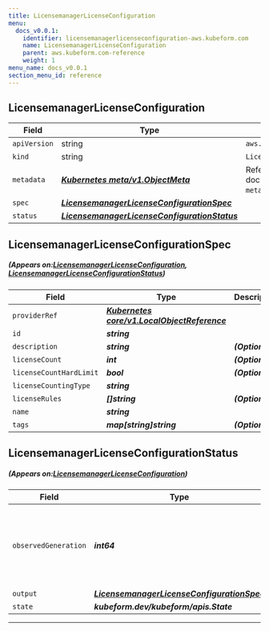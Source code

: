 ```yaml
---
title: LicensemanagerLicenseConfiguration
menu:
  docs_v0.0.1:
    identifier: licensemanagerlicenseconfiguration-aws.kubeform.com
    name: LicensemanagerLicenseConfiguration
    parent: aws.kubeform.com-reference
    weight: 1
menu_name: docs_v0.0.1
section_menu_id: reference
---
```


## LicensemanagerLicenseConfiguration
| Field | Type | Description |
| ------ | ----- | ----------- |
| `apiVersion` | string | `aws.kubeform.com/v1alpha1` |
|    `kind` | string | `LicensemanagerLicenseConfiguration` |
| `metadata` | ***[Kubernetes meta/v1.ObjectMeta](https://kubernetes.io/docs/reference/generated/kubernetes-api/v1.13/#objectmeta-v1-meta)***|Refer to the Kubernetes API documentation for the fields of the `metadata` field.|
| `spec` | ***[LicensemanagerLicenseConfigurationSpec](#LicensemanagerLicenseConfigurationSpec)***||
| `status` | ***[LicensemanagerLicenseConfigurationStatus](#LicensemanagerLicenseConfigurationStatus)***||
## LicensemanagerLicenseConfigurationSpec
##### (Appears on:[LicensemanagerLicenseConfiguration](#LicensemanagerLicenseConfiguration), [LicensemanagerLicenseConfigurationStatus](#LicensemanagerLicenseConfigurationStatus))
| Field | Type | Description |
| ------ | ----- | ----------- |
| `providerRef` | ***[Kubernetes core/v1.LocalObjectReference](https://kubernetes.io/docs/reference/generated/kubernetes-api/v1.13/#localobjectreference-v1-core)***||
| `id` | ***string***||
| `description` | ***string***| ***(Optional)*** |
| `licenseCount` | ***int***| ***(Optional)*** |
| `licenseCountHardLimit` | ***bool***| ***(Optional)*** |
| `licenseCountingType` | ***string***||
| `licenseRules` | ***[]string***| ***(Optional)*** |
| `name` | ***string***||
| `tags` | ***map[string]string***| ***(Optional)*** |
## LicensemanagerLicenseConfigurationStatus
##### (Appears on:[LicensemanagerLicenseConfiguration](#LicensemanagerLicenseConfiguration))
| Field | Type | Description |
| ------ | ----- | ----------- |
| `observedGeneration` | ***int64***| ***(Optional)*** Resource generation, which is updated on mutation by the API Server.|
| `output` | ***[LicensemanagerLicenseConfigurationSpec](#LicensemanagerLicenseConfigurationSpec)***| ***(Optional)*** |
| `state` | ***kubeform.dev/kubeform/apis.State***| ***(Optional)*** |
---
